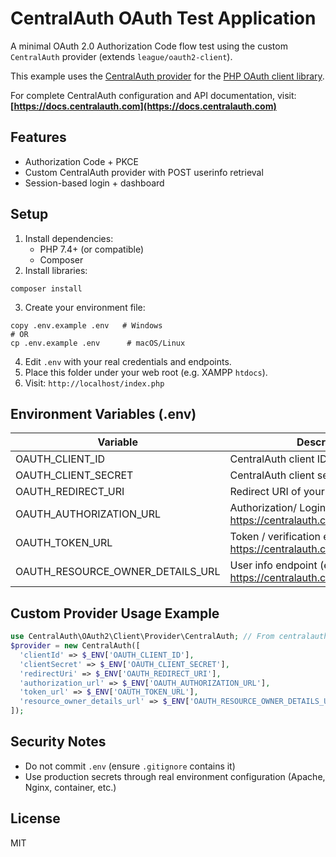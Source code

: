 # CentralAuth OAuth Test Application

A minimal OAuth 2.0 Authorization Code flow test using the custom `CentralAuth` provider (extends `league/oauth2-client`).

This example uses the [CentralAuth provider](https://github.com/CentralAuth/CentralAuth-PHP-library) for the [PHP OAuth client library](https://github.com/thephpleague/oauth2-client).

For complete CentralAuth configuration and API documentation, visit: **[https://docs.centralauth.com](https://docs.centralauth.com)**

## Features
- Authorization Code + PKCE
- Custom CentralAuth provider with POST userinfo retrieval
- Session-based login + dashboard

## Setup
1. Install dependencies:
   - PHP 7.4+ (or compatible)
   - Composer
2. Install libraries:
```
composer install
```
3. Create your environment file:
```
copy .env.example .env   # Windows
# OR
cp .env.example .env      # macOS/Linux
```
4. Edit `.env` with your real credentials and endpoints.
5. Place this folder under your web root (e.g. XAMPP `htdocs`).
6. Visit: `http://localhost/index.php`

## Environment Variables (.env)
| Variable                         | Description                                                                |
| -------------------------------- | -------------------------------------------------------------------------- |
| OAUTH_CLIENT_ID                  | CentralAuth client ID                                                      |
| OAUTH_CLIENT_SECRET              | CentralAuth client secret                                                  |
| OAUTH_REDIRECT_URI               | Redirect URI of your application                                           |
| OAUTH_AUTHORIZATION_URL          | Authorization/ Login endpoint (e.g. https://centralauth.com/login)         |
| OAUTH_TOKEN_URL                  | Token / verification endpoint (e.g. https://centralauth.com/api/v1/verify) |
| OAUTH_RESOURCE_OWNER_DETAILS_URL | User info endpoint (e.g. https://centralauth.com/api/v1/userinfo)          |

## Custom Provider Usage Example
```php
use CentralAuth\OAuth2\Client\Provider\CentralAuth; // From centralauth/oauth2-centralauth package
$provider = new CentralAuth([
  'clientId' => $_ENV['OAUTH_CLIENT_ID'],
  'clientSecret' => $_ENV['OAUTH_CLIENT_SECRET'],
  'redirectUri' => $_ENV['OAUTH_REDIRECT_URI'],
  'authorization_url' => $_ENV['OAUTH_AUTHORIZATION_URL'],
  'token_url' => $_ENV['OAUTH_TOKEN_URL'],
  'resource_owner_details_url' => $_ENV['OAUTH_RESOURCE_OWNER_DETAILS_URL']
]);
```

## Security Notes
- Do not commit `.env` (ensure `.gitignore` contains it)
- Use production secrets through real environment configuration (Apache, Nginx, container, etc.)

## License
MIT
